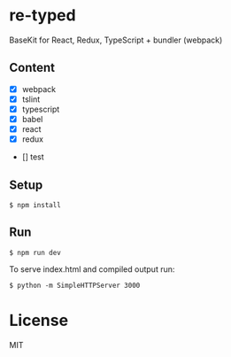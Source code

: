 # re-typed

BaseKit for React, Redux, TypeScript + bundler (webpack)
    
## Content

- [x] webpack
- [x] tslint
- [x] typescript
- [x] babel
- [x] react
- [x] redux
- [] test

## Setup

```
$ npm install
```

## Run

```
$ npm run dev
```
To serve index.html and compiled output run:
```
$ python -m SimpleHTTPServer 3000
```

# License

MIT
